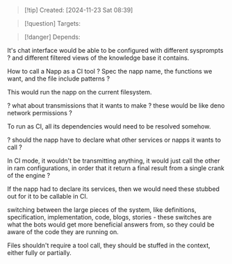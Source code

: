 
>[!tip] Created: [2024-11-23 Sat 08:39]

>[!question] Targets: 

>[!danger] Depends: 

It's chat interface would be able to be configured with different sysprompts ? and different filtered views of the knowledge base it contains.

How to call a Napp as a CI tool ?
Spec the napp name, the functions we want, and the file include patterns ?

This would run the napp on the current filesystem.

? what about transmissions that it wants to make ?  these would be like deno network permissions ?

To run as CI, all its dependencies would need to be resolved somehow.

? should the napp have to declare what other services or napps it wants to call ?

In CI mode, it wouldn't be transmitting anything, it would just call the other in ram configurations, in order that it return a final result from a single crank of the engine ?

If the napp had to declare its services, then we would need these stubbed out for it to be callable in CI.

switching between the large pieces of the system, like definitions, specification, implementation, code, blogs, stories - these switches are what the bots would get more beneficial answers from, so they could be aware of the code they are running on.

Files shouldn't require a tool call, they should be stuffed in the context, either fully or partially.